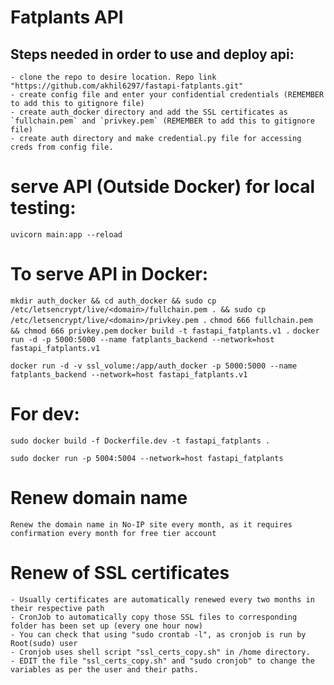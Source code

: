 # Fatplants API


## Steps needed in order to use and deploy api:
    - clone the repo to desire location. Repo link "https://github.com/akhil6297/fastapi-fatplants.git"
    - create config file and enter your confidential credentials (REMEMBER to add this to gitignore file)
    - create auth_docker directory and add the SSL certificates as `fullchain.pem` and `privkey.pem` (REMEMBER to add this to gitignore file)
    - create auth directory and make credential.py file for accessing creds from config file.
  

# serve API (Outside Docker) for local testing:
`uvicorn main:app --reload`


# To serve API in Docker:

`mkdir auth_docker && cd auth_docker && sudo cp /etc/letsencrypt/live/<domain>/fullchain.pem . && sudo cp /etc/letsencrypt/live/<domain>/privkey.pem .`
`chmod 666 fullchain.pem && chmod 666 privkey.pem`
`docker build -t fastapi_fatplants.v1 .`
`docker run -d -p 5000:5000 --name fatplants_backend --network=host fastapi_fatplants.v1`
<!-- If you want to mount ssl certificates folder automatically mount the folder onto docker -->
`docker run -d -v ssl_volume:/app/auth_docker -p 5000:5000 --name fatplants_backend --network=host fastapi_fatplants.v1`

# For dev:

`sudo docker build -f Dockerfile.dev -t fastapi_fatplants .`
<!-- In case you want to develop rapidly and check USE volumes in below command (-v) thats mounted on to docker container, Else remove "-v container_volume:/app" from below command -->
`sudo docker run -p 5004:5004 --network=host fastapi_fatplants`

# Renew domain name
`Renew the domain name in No-IP site every month, as it requires confirmation every month for free tier account`

# Renew of SSL certificates
    - Usually certificates are automatically renewed every two months in their respective path
    - CronJob to automatically copy those SSL files to corresponding folder has been set up (every one hour now)
    - You can check that using "sudo crontab -l", as cronjob is run by Root(sudo) user
    - Cronjob uses shell script "ssl_certs_copy.sh" in /home directory.
    - EDIT the file "ssl_certs_copy.sh" and "sudo cronjob" to change the variables as per the user and their paths.



